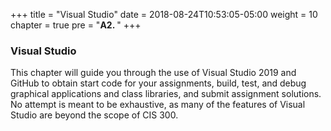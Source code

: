 +++
title = "Visual Studio"
date = 2018-08-24T10:53:05-05:00
weight = 10
chapter = true
pre = "<b>A2. </b>"
+++

### Visual Studio

This chapter will guide you through the use of Visual Studio 2019 and
GitHub to obtain start code for your assignments, build, test, and debug
graphical applications and class libraries, and submit assignment
solutions. No attempt is meant to be exhaustive, as many of the features
of Visual Studio are beyond the scope of CIS 300.
